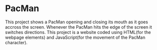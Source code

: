 # PacMan
This project shows a PacMan opening and closing its mouth as it goes accross the screen. Whenever the PacMan hits the edge of the screen it switches directions.
This project is a website coded using HTML(for the webpage elements) and JavaScript(for the movement of the PacMan character).
